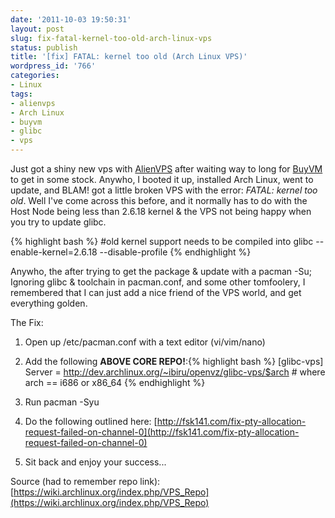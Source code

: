 ```yaml
---
date: '2011-10-03 19:50:31'
layout: post
slug: fix-fatal-kernel-too-old-arch-linux-vps
status: publish
title: '[fix] FATAL: kernel too old (Arch Linux VPS)'
wordpress_id: '766'
categories:
- Linux
tags:
- alienvps
- Arch Linux
- buyvm
- glibc
- vps
---
```


Just got a shiny new vps with [AlienVPS](http://alienvps.com) after waiting way to long for [BuyVM](http://buyvm.net) to get in some stock. Anywho, I booted it up, installed Arch Linux, went to update, and BLAM! got a little broken VPS with the error: *FATAL: kernel too old*. Well I've come across this before, and it normally has to do with the Host Node being less than 2.6.18 kernel &amp; the VPS not being happy when you try to update glibc.

{% highlight bash %}
#old kernel support needs to be compiled into glibc
 --enable-kernel=2.6.18 --disable-profile
{% endhighlight %}

Anywho, the after trying to get the package &amp; update with a pacman -Su; Ignoring glibc &amp; toolchain in pacman.conf, and some other tomfoolery, I remembered that I can just add a nice friend of the VPS world, and get everything golden.

The Fix:



	
  1. Open up /etc/pacman.conf with a text editor (vi/vim/nano)

	
  2. Add the following **ABOVE CORE REPO!**:{% highlight bash %}
[glibc-vps]
Server = http://dev.archlinux.org/~ibiru/openvz/glibc-vps/$arch # where arch == i686 or x86_64
{% endhighlight %}

	
  3. Run pacman -Syu

	
  4. Do the following outlined here: [http://fsk141.com/fix-pty-allocation-request-failed-on-channel-0](http://fsk141.com/fix-pty-allocation-request-failed-on-channel-0)

	
  5. Sit back and enjoy your success...


Source (had to remember repo link): [https://wiki.archlinux.org/index.php/VPS_Repo](https://wiki.archlinux.org/index.php/VPS_Repo)
